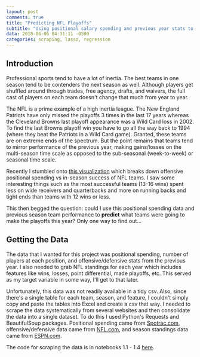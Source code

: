 ```yaml
---
layout: post
comments: true
title: "Predicting NFL Playoffs"
subtitle: "Using positional salary spending and previous year stats to predict NFL playoff teams"
data: 2018-06-06 04:31:11 -0500
categories: scraping, lasso, regression
---
```


## Introduction
Professional sports tend to have a lot of inertia. The best teams in one season tend to be contenders the next season as well. Although players get shuffled around through trades, free agency, drafts, and waivers, the full cast of players on each team doesn't change that much from year to year.

The NFL is a prime example of a high inertia league. The New England Patriots have only missed the playoffs 3 times in the last 17 years whereas the Cleveland Browns last playoff appearance was a Wild Card loss in 2002. To find the last Browns playoff win you have to go all the way back to 1994 (where they beat the Patriots in a Wild Card game). Granted, these teams are on extreme ends of the spectrum. But the point remains that teams tend to mirror performance of the previous year, making gains/losses on the multi-season time scale as opposed to the sub-seasonal (week-to-week) or seasonal time scale.

Recently I stumbled onto [this visualization](https://data.world/dwpeterson/nfl-positional-spending-where-nfl-teams-spend-their/insights/26a43d02-949f-4a5f-8d34-e7f13882a71f) which breaks down offensive positional spending vs in-season success of NFL teams. I saw some interesting things such as the most successful teams (13-16 wins) spent less on wide receivers and quarterbacks and more on running backs and tight ends than teams with 12 wins or less.

This then begged the question: could I use this positional spending data and previous season team performance to **predict** what teams were going to make the playoffs this year? Only one way to find out...

## Getting the Data
The data that I wanted for this project was positional spending, number of players at each position, and offensive/defensive stats from the previous year. I also needed to grab NFL standings for each year which includes features like wins, losses, point differential, made playoffs, etc. This served as my target variable in some way, I'll get to that later.

Unfortunately, this data was not readily available in a tidy csv. Also, since there's a single table for each team, season, and feature, I couldn't simply copy and paste the tables into Excel and create a csv that way. I needed to scrape the data systematically from several websites and then consolidate the data into a single dataset. To do this I used Python's Requests and BeautifulSoup packages. Positional spending came from [Spotrac.com](spotrac.com), offensive/defensive data came from [NFL.com](nfl.com), and season standings data came from [ESPN.com](espn.com).

The code for scraping the data is in notebooks 1.1 - 1.4 [here](https://github.com/tsansom/Springboard-Data-Science/tree/master/capstone_projects/nfl). 
